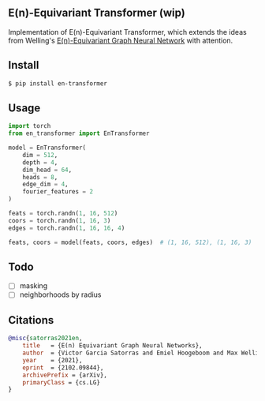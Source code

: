 ## E(n)-Equivariant Transformer (wip)

Implementation of E(n)-Equivariant Transformer, which extends the ideas from Welling's <a href="https://github.com/lucidrains/egnn-pytorch">E(n)-Equivariant Graph Neural Network</a> with attention.

## Install

```bash
$ pip install en-transformer
```

## Usage

```python
import torch
from en_transformer import EnTransformer

model = EnTransformer(
    dim = 512,
    depth = 4,
    dim_head = 64,
    heads = 8,
    edge_dim = 4,
    fourier_features = 2
)

feats = torch.randn(1, 16, 512)
coors = torch.randn(1, 16, 3)
edges = torch.randn(1, 16, 16, 4)

feats, coors = model(feats, coors, edges)  # (1, 16, 512), (1, 16, 3)
```

## Todo

- [ ] masking
- [ ] neighborhoods by radius

## Citations

```bibtex
@misc{satorras2021en,
    title 	= {E(n) Equivariant Graph Neural Networks}, 
    author 	= {Victor Garcia Satorras and Emiel Hoogeboom and Max Welling},
    year 	= {2021},
    eprint 	= {2102.09844},
    archivePrefix = {arXiv},
    primaryClass = {cs.LG}
}
```
